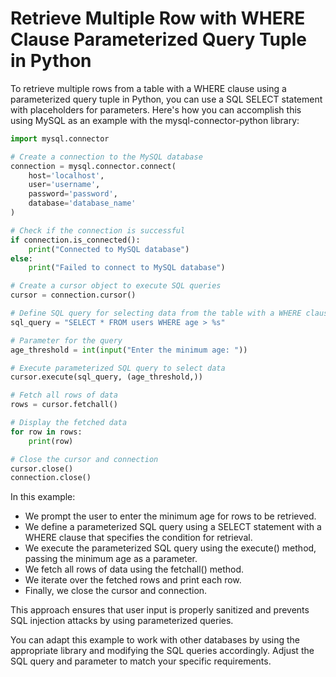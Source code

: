 # Retrieve Multiple Row with WHERE Clause Parameterized Query Tuple in Python

To retrieve multiple rows from a table with a WHERE clause using a parameterized query tuple in Python, you can use a SQL SELECT statement with placeholders for parameters. Here's how you can accomplish this using MySQL as an example with the mysql-connector-python library:

```python
import mysql.connector

# Create a connection to the MySQL database
connection = mysql.connector.connect(
    host='localhost',
    user='username',
    password='password',
    database='database_name'
)

# Check if the connection is successful
if connection.is_connected():
    print("Connected to MySQL database")
else:
    print("Failed to connect to MySQL database")

# Create a cursor object to execute SQL queries
cursor = connection.cursor()

# Define SQL query for selecting data from the table with a WHERE clause
sql_query = "SELECT * FROM users WHERE age > %s"

# Parameter for the query
age_threshold = int(input("Enter the minimum age: "))

# Execute parameterized SQL query to select data
cursor.execute(sql_query, (age_threshold,))

# Fetch all rows of data
rows = cursor.fetchall()

# Display the fetched data
for row in rows:
    print(row)

# Close the cursor and connection
cursor.close()
connection.close()
```

In this example:

- We prompt the user to enter the minimum age for rows to be retrieved.
- We define a parameterized SQL query using a SELECT statement with a WHERE clause that specifies the condition for retrieval.
- We execute the parameterized SQL query using the execute() method, passing the minimum age as a parameter.
- We fetch all rows of data using the fetchall() method.
- We iterate over the fetched rows and print each row.
- Finally, we close the cursor and connection.

This approach ensures that user input is properly sanitized and prevents SQL injection attacks by using parameterized queries.

You can adapt this example to work with other databases by using the appropriate library and modifying the SQL queries accordingly. Adjust the SQL query and parameter to match your specific requirements.






